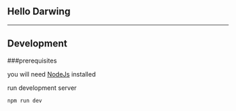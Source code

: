 ## Hello Darwing

----

## Development

###prerequisites 

you will need [NodeJs](https://nodejs.dev/) installed

run development server

`npm run dev`